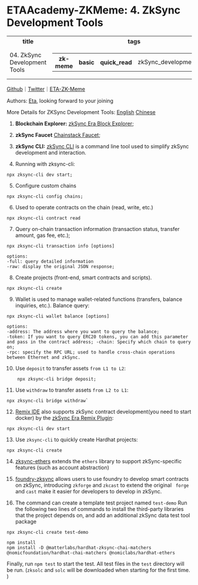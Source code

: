 # ETAAcademy-ZKMeme: 4. ZkSync Development Tools

<table>
  <tr>
    <th>title</th>
    <th>tags</th>
  </tr>
  <tr>
    <td>04. ZkSync Development Tools</td>
    <td>
      <table>
        <tr>
          <th>zk-meme</th>
          <th>basic</th>
          <th>quick_read</th>
          <td>zkSync_development_tools</td>
        </tr>
      </table>
    </td>
  </tr>
</table>

[Github](https://github.com/ETAAcademy)｜[Twitter](https://twitter.com/ETAAcademy)｜[ETA-ZK-Meme](https://github.com/ETAAcademy/ETAAcademy-ZK-Meme)

Authors: [Eta](https://twitter.com/pwhattie), looking forward to your joining

More Details for ZKSync Development Tools: [English](https://docs.zksync.io/build/tooling/block-explorer/getting-started.html) [Chinese](https://github.com/WTFAcademy/WTF-zkSync/tree/main)

1.  **Blockchain Explorer:** [zkSync Era Block Explorer](https://explorer.zksync.io/);

2.  **zkSync Faucet** [Chainstack Faucet](https://faucet.chainstack.com/zksync-testnet-faucet);

3.  **zkSync CLI:** [zkSync CLI](https://github.com/matter-labs/zksync-cli) is a command line tool used to simplify zkSync development and interaction.

4.  Running with zksync-cli:

```
npx zksync-cli dev start;
```

5. Configure custom chains

```
npx zksync-cli config chains;
```

6.  Used to operate contracts on the chain (read, write, etc.)

```
npx zksync-cli contract read
```

7. Query on-chain transaction information (transaction status, transfer amount, gas fee, etc.);

```
npx zksync-cli transaction info [options]

```

```
options:
-full: query detailed information
-raw: display the original JSON response;
```

8.  Create projects (front-end, smart contracts and scripts).

```
npx zksync-cli create
```

9.  Wallet is used to manage wallet-related functions (transfers, balance inquiries, etc.). Balance query:

```
npx zksync-cli wallet balance [options]
```

```
options:
-address: The address where you want to query the balance;
-token: If you want to query ERC20 tokens, you can add this parameter and pass in the contract address; -chain: Specify which chain to query on;
-rpc: specify the RPC URL; used to handle cross-chain operations between Ethernet and zkSync.
```

10. Use `deposit` to transfer assets `from L1 to L2`:

```
    npx zksync-cli bridge deposit;
```

11. Use `withdraw` to transfer assets `from L2 to L1`:

```
npx zksync-cli bridge withdraw`
```

12. [Remix IDE](https://remix.ethereum.org/) also supports zkSync contract development(you need to start docker) by the [zkSync Era Remix Plugin](https://medium.com/nethermind-eth/the-zksync-era-remix-plugin-a-how-to-guide-fc54e8d24bd3):

```
npx zksync-cli dev start
```

13. Use `zksync-cli` to quickly create Hardhat projects:

```
npx zksync-cli create
```

14. [zksync-ethers](https://github.com/zksync-sdk/zksync-ethers) extends the `ethers` library to support zkSync-specific features (such as account abstraction)

15. [foundry-zksync](https://github.com/matter-labs/foundry-zksync) allows users to use foundry to develop smart contracts on zkSync, introducing `zkforge` and `zkcast` to extend the original ` forge` and `cast` make it easier for developers to develop in zkSync.

16. The command can create a template test project named `test-demo`
    Run the following two lines of commands to install the third-party libraries that the project depends on, and add an additional zkSync data test tool package

```
npx zksync-cli create test-demo

```

```
npm install
npm install -D @matterlabs/hardhat-zksync-chai-matchers @nomicfoundation/hardhat-chai-matchers @nomiclabs/hardhat-ethers

```

Finally, run `npm test` to start the test. All test files in the `test` directory will be run. (`zksolc` and `solc` will be downloaded when starting for the first time. )
